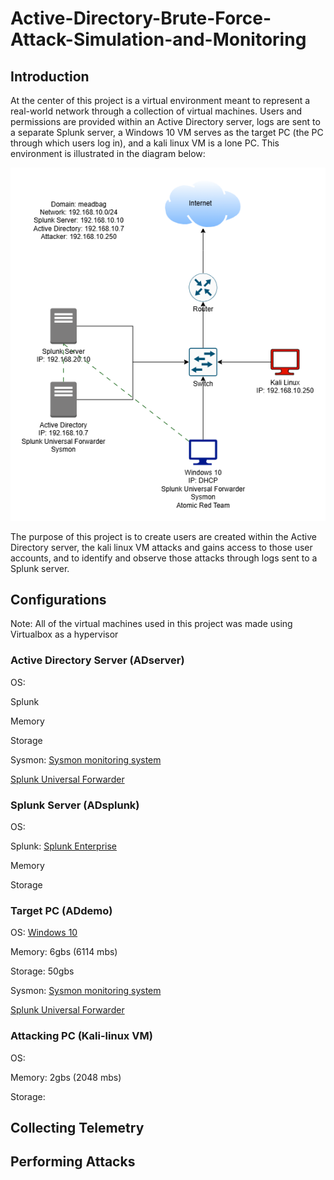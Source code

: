 # Active-Directory-Brute-Force-Attack-Simulation-and-Monitoring
## Introduction

At the center of this project is a virtual environment meant to represent a real-world network
through a collection of virtual machines. Users and permissions are provided within an Active
Directory server, logs are sent to a separate Splunk server, a Windows 10 VM serves as the
target PC (the PC through which users log in), and a kali linux VM is a lone PC. This
environment is illustrated in the diagram below:

![Diagram](ADProject.png)

The purpose of this project is to create users are created within the Active Directory server,
the kali linux VM attacks and gains access to those user accounts, and to identify and observe
those attacks through logs sent to a Splunk server. 

## Configurations

Note: All of the virtual machines used in this project was made using Virtualbox as a hypervisor

### Active Directory Server (ADserver)
OS:</p>
Splunk</p>
Memory</p>
Storage</p>
Sysmon: [Sysmon monitoring system](https://learn.microsoft.com/en-us/sysinternals/downloads/sysmon) </p>
[Splunk Universal Forwarder](https://www.splunk.com/en_us/download/universal-forwarder.html)</p>


### Splunk Server (ADsplunk)
OS:</p>
Splunk: [Splunk Enterprise](https://www.splunk.com/en_us/download/splunk-enterprise.html)</p>
Memory</p>
Storage</p>


### Target PC (ADdemo)
OS:  [Windows 10](https://www.microsoft.com/en-us/software-download/windows10)</p>
Memory: 6gbs (6114 mbs)</p>
Storage: 50gbs</p>
Sysmon: [Sysmon monitoring system](https://learn.microsoft.com/en-us/sysinternals/downloads/sysmon)</p>
[Splunk Universal Forwarder](https://www.splunk.com/en_us/download/universal-forwarder.html)</p>



### Attacking PC (Kali-linux VM)
OS:</p>
Memory: 2gbs (2048 mbs)</p>
Storage: </p>



## Collecting Telemetry
## Performing Attacks
